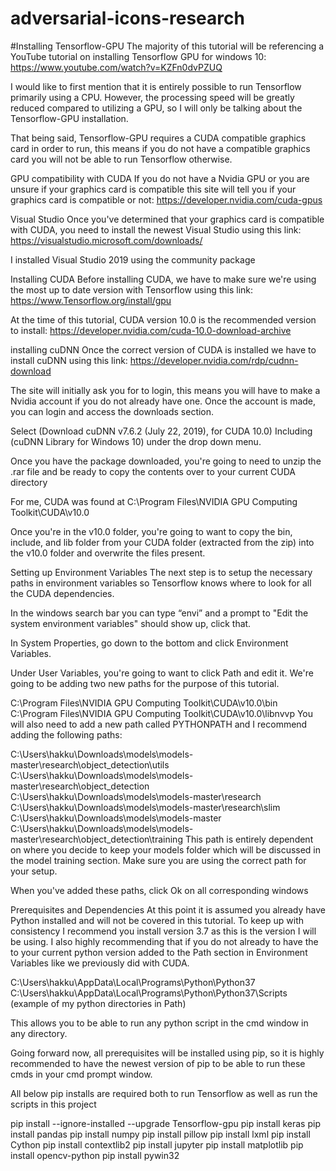 # adversarial-icons-research

#Installing Tensorflow-GPU
The majority of this tutorial will be referencing a YouTube tutorial on installing Tensorflow GPU for windows 10: https://www.youtube.com/watch?v=KZFn0dvPZUQ

I would like to first mention that it is entirely possible to run Tensorflow primarily using a CPU. However, the processing speed will be greatly reduced compared to utilizing a GPU, so I will only be talking about the Tensorflow-GPU installation.

That being said, Tensorflow-GPU requires a CUDA compatible graphics card in order to run, this means if you do not have a compatible graphics card you will not be able to run Tensorflow otherwise.

GPU compatibility with CUDA
If you do not have a Nvidia GPU or you are unsure if your graphics card is compatible this site will tell you if your graphics card is compatible or not: https://developer.nvidia.com/cuda-gpus

Visual Studio
Once you've determined that your graphics card is compatible with CUDA, you need to install the newest Visual Studio using this link: https://visualstudio.microsoft.com/downloads/

I installed Visual Studio 2019 using the community package

Installing CUDA
Before installing CUDA, we have to make sure we're using the most up to date version with Tensorflow using this link: https://www.Tensorflow.org/install/gpu

At the time of this tutorial, CUDA version 10.0 is the recommended version to install: https://developer.nvidia.com/cuda-10.0-download-archive

installing cuDNN
Once the correct version of CUDA is installed we have to install cuDNN using this link: https://developer.nvidia.com/rdp/cudnn-download

The site will initially ask you for to login, this means you will have to make a Nvidia account if you do not already have one. Once the account is made, you can login and access the downloads section.

Select (Download cuDNN v7.6.2 (July 22, 2019), for CUDA 10.0) Including (cuDNN Library for Windows 10) under the drop down menu.

Once you have the package downloaded, you're going to need to unzip the .rar file and be ready to copy the contents over to your current CUDA directory

For me, CUDA was found at C:\Program Files\NVIDIA GPU Computing Toolkit\CUDA\v10.0

Once you're in the v10.0 folder, you're going to want to copy the bin, include, and lib folder from your CUDA folder (extracted from the zip) into the v10.0 folder and overwrite the files present.

Setting up Environment Variables
The next step is to setup the necessary paths in environment variables so Tensorflow knows where to look for all the CUDA dependencies.

In the windows search bar you can type “envi” and a prompt to "Edit the system environment variables" should show up, click that.

In System Properties, go down to the bottom and click Environment Variables.

Under User Variables, you're going to want to click Path and edit it. We're going to be adding two new paths for the purpose of this tutorial.

C:\Program Files\NVIDIA GPU Computing Toolkit\CUDA\v10.0\bin
C:\Program Files\NVIDIA GPU Computing Toolkit\CUDA\v10.0\libnvvp
You will also need to add a new path called PYTHONPATH and I recommend adding the following paths:

C:\Users\hakku\Downloads\models\models-master\research\object_detection\utils
C:\Users\hakku\Downloads\models\models-master\research\object_detection
C:\Users\hakku\Downloads\models\models-master\research
C:\Users\hakku\Downloads\models\models-master\research\slim
C:\Users\hakku\Downloads\models\models-master
C:\Users\hakku\Downloads\models\models-master\research\object_detection\training
This path is entirely dependent on where you decide to keep your models folder which will be discussed in the model training section. Make sure you are using the correct path for your setup.

When you've added these paths, click Ok on all corresponding windows

Prerequisites and Dependencies
At this point it is assumed you already have Python installed and will not be covered in this tutorial. To keep up with consistency I recommend you install version 3.7 as this is the version I will be using. I also highly recommending that if you do not already to have the to your current python version added to the Path section in Environment Variables like we previously did with CUDA.

C:\Users\hakku\AppData\Local\Programs\Python\Python37
C:\Users\hakku\AppData\Local\Programs\Python\Python37\Scripts
(example of my python directories in Path)

This allows you to be able to run any python script in the cmd window in any directory.

Going forward now, all prerequisites will be installed using pip, so it is highly recommended to have the newest version of pip to be able to run these cmds in your cmd prompt window.

All below pip installs are required both to run Tensorflow as well as run the scripts in this project

pip install --ignore-installed --upgrade Tensorflow-gpu
pip install keras
pip install pandas
pip install numpy
pip install pillow
pip install lxml
pip install Cython
pip install contextlib2
pip install jupyter
pip install matplotlib
pip install opencv-python
pip install pywin32
